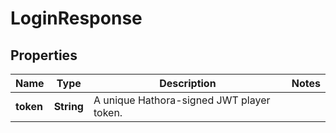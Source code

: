 

# LoginResponse


## Properties

| Name | Type | Description | Notes |
|------------ | ------------- | ------------- | -------------|
|**token** | **String** | A unique Hathora-signed JWT player token. |  |



